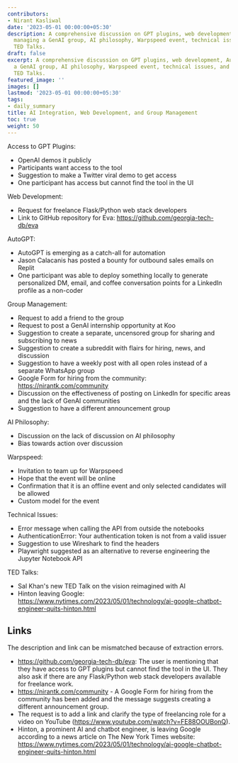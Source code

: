 ```yaml
---
contributors:
- Nirant Kasliwal
date: '2023-05-01 00:00:00+05:30'
description: A comprehensive discussion on GPT plugins, web development, AutoGPT,
  managing a GenAI group, AI philosophy, Warpspeed event, technical issues, and AI-related
  TED Talks.
draft: false
excerpt: A comprehensive discussion on GPT plugins, web development, AutoGPT, managing
  a GenAI group, AI philosophy, Warpspeed event, technical issues, and AI-related
  TED Talks.
featured_image: ''
images: []
lastmod: '2023-05-01 00:00:00+05:30'
tags:
- daily_summary
title: AI Integration, Web Development, and Group Management
toc: true
weight: 50
---
```


Access to GPT Plugins:
- OpenAI demos it publicly
- Participants want access to the tool
- Suggestion to make a Twitter viral demo to get access
- One participant has access but cannot find the tool in the UI

Web Development:
- Request for freelance Flask/Python web stack developers
- Link to GitHub repository for Eva: https://github.com/georgia-tech-db/eva

AutoGPT:
- AutoGPT is emerging as a catch-all for automation
- Jason Calacanis has posted a bounty for outbound sales emails on Replit
- One participant was able to deploy something locally to generate personalized DM, email, and coffee conversation points for a LinkedIn profile as a non-coder

Group Management:
- Request to add a friend to the group
- Request to post a GenAI internship opportunity at Koo
- Suggestion to create a separate, uncensored group for sharing and subscribing to news
- Suggestion to create a subreddit with flairs for hiring, news, and discussion
- Suggestion to have a weekly post with all open roles instead of a separate WhatsApp group
- Google Form for hiring from the community: https://nirantk.com/community
- Discussion on the effectiveness of posting on LinkedIn for specific areas and the lack of GenAI communities
- Suggestion to have a different announcement group

AI Philosophy:
- Discussion on the lack of discussion on AI philosophy
- Bias towards action over discussion

Warpspeed:
- Invitation to team up for Warpspeed
- Hope that the event will be online
- Confirmation that it is an offline event and only selected candidates will be allowed
- Custom model for the event

Technical Issues:
- Error message when calling the API from outside the notebooks
- AuthenticationError: Your authentication token is not from a valid issuer
- Suggestion to use Wireshark to find the headers
- Playwright suggested as an alternative to reverse engineering the Jupyter Notebook API

TED Talks:
- Sal Khan's new TED Talk on the vision reimagined with AI
- Hinton leaving Google: https://www.nytimes.com/2023/05/01/technology/ai-google-chatbot-engineer-quits-hinton.html

## Links
The description and link can be mismatched because of extraction errors.

- https://github.com/georgia-tech-db/eva: The user is mentioning that they have access to GPT plugins but cannot find the tool in the UI. They also ask if there are any Flask/Python web stack developers available for freelance work.
- https://nirantk.com/community - A Google Form for hiring from the community has been added and the message suggests creating a different announcement group.
- The request is to add a link and clarify the type of freelancing role for a video on YouTube (https://www.youtube.com/watch?v=FE88OOUBonQ).
- Hinton, a prominent AI and chatbot engineer, is leaving Google according to a news article on The New York Times website: https://www.nytimes.com/2023/05/01/technology/ai-google-chatbot-engineer-quits-hinton.html